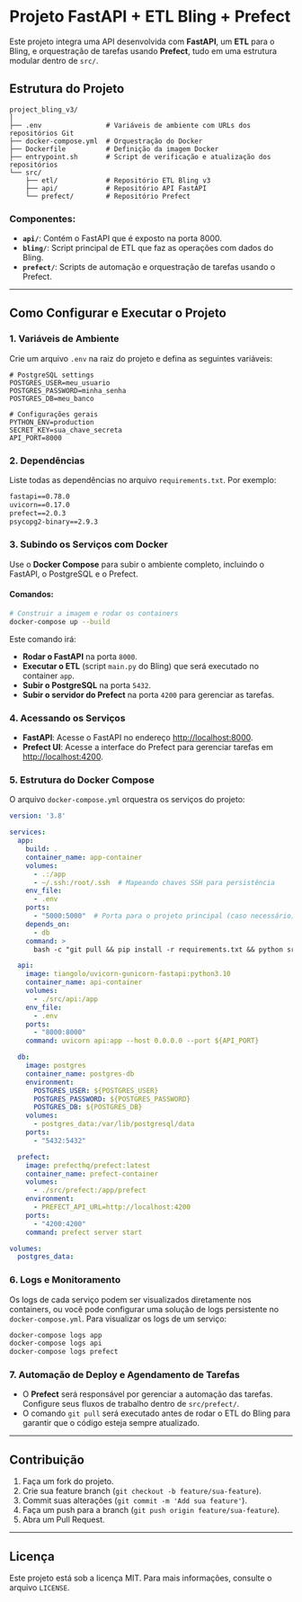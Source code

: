 
# Projeto FastAPI + ETL Bling + Prefect

Este projeto integra uma API desenvolvida com **FastAPI**, um **ETL** para o Bling, e orquestração de tarefas usando **Prefect**, tudo em uma estrutura modular dentro de `src/`.

## Estrutura do Projeto

```
project_bling_v3/
│
├── .env                # Variáveis de ambiente com URLs dos repositórios Git
├── docker-compose.yml  # Orquestração do Docker
├── Dockerfile          # Definição da imagem Docker
├── entrypoint.sh       # Script de verificação e atualização dos repositórios
└── src/
    ├── etl/            # Repositório ETL Bling v3
    ├── api/            # Repositório API FastAPI
    └── prefect/        # Repositório Prefect
```

### Componentes:

- **`api/`**: Contém o FastAPI que é exposto na porta 8000.
- **`bling/`**: Script principal de ETL que faz as operações com dados do Bling.
- **`prefect/`**: Scripts de automação e orquestração de tarefas usando o Prefect.

---

## Como Configurar e Executar o Projeto

### 1. Variáveis de Ambiente

Crie um arquivo `.env` na raiz do projeto e defina as seguintes variáveis:

```env
# PostgreSQL settings
POSTGRES_USER=meu_usuario
POSTGRES_PASSWORD=minha_senha
POSTGRES_DB=meu_banco

# Configurações gerais
PYTHON_ENV=production
SECRET_KEY=sua_chave_secreta
API_PORT=8000
```

### 2. Dependências

Liste todas as dependências no arquivo `requirements.txt`. Por exemplo:

```txt
fastapi==0.78.0
uvicorn==0.17.0
prefect==2.0.3
psycopg2-binary==2.9.3
```

### 3. Subindo os Serviços com Docker

Use o **Docker Compose** para subir o ambiente completo, incluindo o FastAPI, o PostgreSQL e o Prefect.

#### Comandos:

```bash
# Construir a imagem e rodar os containers
docker-compose up --build
```

Este comando irá:
- **Rodar o FastAPI** na porta `8000`.
- **Executar o ETL** (script `main.py` do Bling) que será executado no container `app`.
- **Subir o PostgreSQL** na porta `5432`.
- **Subir o servidor do Prefect** na porta `4200` para gerenciar as tarefas.

### 4. Acessando os Serviços

- **FastAPI**: Acesse o FastAPI no endereço [http://localhost:8000](http://localhost:8000).
- **Prefect UI**: Acesse a interface do Prefect para gerenciar tarefas em [http://localhost:4200](http://localhost:4200).

### 5. Estrutura do Docker Compose

O arquivo `docker-compose.yml` orquestra os serviços do projeto:

```yaml
version: '3.8'

services:
  app:
    build: .
    container_name: app-container
    volumes:
      - .:/app
      - ~/.ssh:/root/.ssh  # Mapeando chaves SSH para persistência
    env_file:
      - .env
    ports:
      - "5000:5000"  # Porta para o projeto principal (caso necessário)
    depends_on:
      - db
    command: >
      bash -c "git pull && pip install -r requirements.txt && python src/bling/main.py"

  api:
    image: tiangolo/uvicorn-gunicorn-fastapi:python3.10
    container_name: api-container
    volumes:
      - ./src/api:/app
    env_file:
      - .env
    ports:
      - "8000:8000"
    command: uvicorn api:app --host 0.0.0.0 --port ${API_PORT}

  db:
    image: postgres
    container_name: postgres-db
    environment:
      POSTGRES_USER: ${POSTGRES_USER}
      POSTGRES_PASSWORD: ${POSTGRES_PASSWORD}
      POSTGRES_DB: ${POSTGRES_DB}
    volumes:
      - postgres_data:/var/lib/postgresql/data
    ports:
      - "5432:5432"

  prefect:
    image: prefecthq/prefect:latest
    container_name: prefect-container
    volumes:
      - ./src/prefect:/app/prefect
    environment:
      - PREFECT_API_URL=http://localhost:4200
    ports:
      - "4200:4200"
    command: prefect server start

volumes:
  postgres_data:
```

### 6. Logs e Monitoramento

Os logs de cada serviço podem ser visualizados diretamente nos containers, ou você pode configurar uma solução de logs persistente no `docker-compose.yml`. Para visualizar os logs de um serviço:

```bash
docker-compose logs app
docker-compose logs api
docker-compose logs prefect
```

### 7. Automação de Deploy e Agendamento de Tarefas

- O **Prefect** será responsável por gerenciar a automação das tarefas. Configure seus fluxos de trabalho dentro de `src/prefect/`.
- O comando `git pull` será executado antes de rodar o ETL do Bling para garantir que o código esteja sempre atualizado.

---

## Contribuição

1. Faça um fork do projeto.
2. Crie sua feature branch (`git checkout -b feature/sua-feature`).
3. Commit suas alterações (`git commit -m 'Add sua feature'`).
4. Faça um push para a branch (`git push origin feature/sua-feature`).
5. Abra um Pull Request.

---

## Licença

Este projeto está sob a licença MIT. Para mais informações, consulte o arquivo `LICENSE`.
